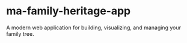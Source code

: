 # ma-family-heritage-app
A modern web application for building, visualizing, and managing your family tree.
